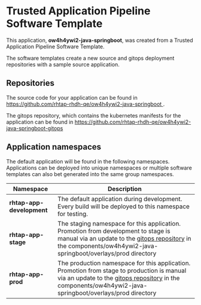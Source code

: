 # Trusted Application Pipeline Software Template

This application, **ow4h4ywi2-java-springboot**, was created from a Trusted Application Pipeline Software Template.

The software templates create a new source and gitops deployment repositories with a sample source application. 

## Repositories

The source code for your application can be found in [https://github.com/rhtap-rhdh-qe/ow4h4ywi2-java-springboot ](https://github.com/rhtap-rhdh-qe/ow4h4ywi2-java-springboot ).
 
The gitops repository, which contains the kubernetes manifests for the application can be found in 
[https://github.com/rhtap-rhdh-qe/ow4h4ywi2-java-springboot-gitops ](https://github.com/rhtap-rhdh-qe/ow4h4ywi2-java-springboot-gitops ) 

## Application namespaces 

The default application will be found in the following namespaces. Applications can be deployed into unique namespaces or multiple software templates can also bet generated into the same group namespaces.  

|  Namespace   |  Description   |  
| -------- | -------- |   
| **rhtap-app-development** | The default application during development. Every build will be deployed to this namespace for testing. | 
| **rhtap-app-stage** | The staging namespace for this application. Promotion from development to stage is manual via an update to the [gitops repository](https://github.com/rhtap-rhdh-qe/ow4h4ywi2-java-springboot-gitops ) in the components/ow4h4ywi2-java-springboot/overlays/prod directory |  
| **rhtap-app-prod** | The production namespace for this application. Promotion from stage to production is manual via an update to the [gitops repository](https://github.com/rhtap-rhdh-qe/ow4h4ywi2-java-springboot-gitops ) in the components/ow4h4ywi2-java-springboot/overlays/prod directory | 
